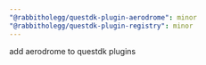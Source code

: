 ```yaml
---
"@rabbitholegg/questdk-plugin-aerodrome": minor
"@rabbitholegg/questdk-plugin-registry": minor
---
```


add aerodrome to questdk plugins
